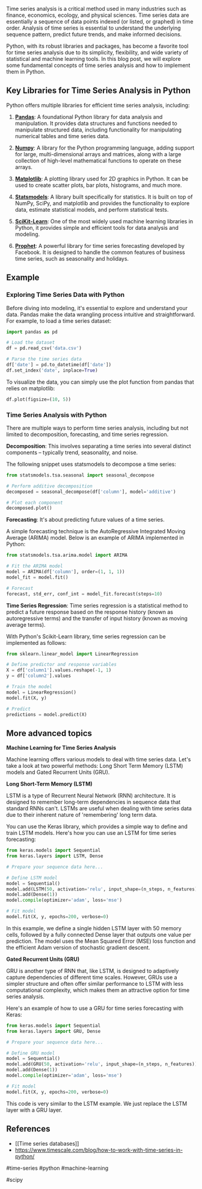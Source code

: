 Time series analysis is a critical method used in many industries such as finance, economics, ecology, and physical sciences. Time series data are essentially a sequence of data points indexed (or listed, or graphed) in time order. Analysis of time series is essential to understand the underlying sequence pattern, predict future trends, and make informed decisions.

Python, with its robust libraries and packages, has become a favorite tool for time series analysis due to its simplicity, flexibility, and wide variety of statistical and machine learning tools. In this blog post, we will explore some fundamental concepts of time series analysis and how to implement them in Python.

## Key Libraries for Time Series Analysis in Python

Python offers multiple libraries for efficient time series analysis, including:

1. **[Pandas](https://pandas.pydata.org/)**: A foundational Python library for data analysis and manipulation. It provides data structures and functions needed to manipulate structured data, including functionality for manipulating numerical tables and time series data.

2. **[Numpy](https://numpy.org/)**: A library for the Python programming language, adding support for large, multi-dimensional arrays and matrices, along with a large collection of high-level mathematical functions to operate on these arrays.

3. **[Matplotlib](https://matplotlib.org/)**: A plotting library used for 2D graphics in Python. It can be used to create scatter plots, bar plots, histograms, and much more.

4. **[Statsmodels](https://www.statsmodels.org/stable/index.html)**: A library built specifically for statistics. It is built on top of NumPy, SciPy, and matplotlib and provides the functionality to explore data, estimate statistical models, and perform statistical tests.

5. **[SciKit-Learn](https://scikit-learn.org/stable/)**: One of the most widely used machine learning libraries in Python, it provides simple and efficient tools for data analysis and modeling.

6. **[Prophet](https://facebook.github.io/prophet/)**: A powerful library for time series forecasting developed by Facebook. It is designed to handle the common features of business time series, such as seasonality and holidays.

## Example

### Exploring Time Series Data with Python

Before diving into modeling, it's essential to explore and understand your data. Pandas make the data wrangling process intuitive and straightforward. For example, to load a time series dataset:

```python
import pandas as pd

# Load the dataset
df = pd.read_csv('data.csv')

# Parse the time series data
df['date'] = pd.to_datetime(df['date'])
df.set_index('date', inplace=True)
```

To visualize the data, you can simply use the plot function from pandas that relies on matplotlib:

```python
df.plot(figsize=(10, 5))
```

### Time Series Analysis with Python

There are multiple ways to perform time series analysis, including but not limited to decomposition, forecasting, and time series regression.

**Decomposition**: This involves separating a time series into several distinct components – typically trend, seasonality, and noise.

The following snippet uses statsmodels to decompose a time series:

```python
from statsmodels.tsa.seasonal import seasonal_decompose

# Perform additive decomposition
decomposed = seasonal_decompose(df['column'], model='additive')

# Plot each component
decomposed.plot()
```

**Forecasting**: It's about predicting future values of a time series.

A simple forecasting technique is the AutoRegressive Integrated Moving Average (ARIMA) model. Below is an example of ARIMA implemented in Python:

```python
from statsmodels.tsa.arima.model import ARIMA

# Fit the ARIMA model
model = ARIMA(df['column'], order=(1, 1, 1))
model_fit = model.fit()

# Forecast
forecast, std_err, conf_int = model_fit.forecast(steps=10)
```

**Time Series Regression**: Time series regression is a statistical method to predict a future response based on the response history (known as autoregressive terms) and the transfer of input history (known as moving average terms).

With Python's Scikit-Learn library, time series regression can be implemented as follows:

```python
from sklearn.linear_model import LinearRegression

# Define predictor and response variables
X = df['column1'].values.reshape(-1, 1)
y = df['column2'].values

# Train the model
model = LinearRegression()
model.fit(X, y)

# Predict
predictions = model.predict(X)
```

## More advanced topics

**Machine Learning for Time Series Analysis**

Machine learning offers various models to deal with time series data. Let's take a look at two powerful methods: Long Short Term Memory (LSTM) models and Gated Recurrent Units (GRU).

**Long Short-Term Memory (LSTM)**

LSTM is a type of Recurrent Neural Network (RNN) architecture. It is designed to remember long-term dependencies in sequence data that standard RNNs can't. LSTMs are useful when dealing with time series data due to their inherent nature of 'remembering' long term data.

You can use the Keras library, which provides a simple way to define and train LSTM models. Here's how you can use an LSTM for time series forecasting:

```python
from keras.models import Sequential
from keras.layers import LSTM, Dense

# Prepare your sequence data here...

# Define LSTM model
model = Sequential()
model.add(LSTM(50, activation='relu', input_shape=(n_steps, n_features)))
model.add(Dense(1))
model.compile(optimizer='adam', loss='mse')

# Fit model
model.fit(X, y, epochs=200, verbose=0)
```

In this example, we define a single hidden LSTM layer with 50 memory cells, followed by a fully connected Dense layer that outputs one value per prediction. The model uses the Mean Squared Error (MSE) loss function and the efficient Adam version of stochastic gradient descent.

**Gated Recurrent Units (GRU)**

GRU is another type of RNN that, like LSTM, is designed to adaptively capture dependencies of different time scales. However, GRUs use a simpler structure and often offer similar performance to LSTM with less computational complexity, which makes them an attractive option for time series analysis.

Here's an example of how to use a GRU for time series forecasting with Keras:

```python
from keras.models import Sequential
from keras.layers import GRU, Dense

# Prepare your sequence data here...

# Define GRU model
model = Sequential()
model.add(GRU(50, activation='relu', input_shape=(n_steps, n_features)))
model.add(Dense(1))
model.compile(optimizer='adam', loss='mse')

# Fit model
model.fit(X, y, epochs=200, verbose=0)
```

This code is very similar to the LSTM example. We just replace the LSTM layer with a GRU layer.


## References

- [[Time series databases]]
- https://www.timescale.com/blog/how-to-work-with-time-series-in-python/

#time-series #python #machine-learning

<!-- Keywords -->
#scipy
<!-- /Keywords -->
